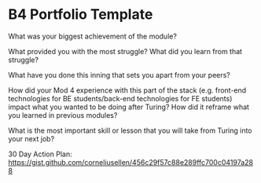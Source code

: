 # B4 Portfolio Template
What was your biggest achievement of the module?



What provided you with the most struggle? What did you learn from that struggle?



What have you done this inning that sets you apart from your peers?



How did your Mod 4 experience with this part of the stack (e.g. front-end technologies for BE students/back-end technologies for FE students) impact what you wanted to be doing after Turing? How did it reframe what you learned in previous modules?


What is the most important skill or lesson that you will take from Turing into your next job?


30 Day Action Plan: https://gist.github.com/corneliusellen/456c29f57c88e289ffc700c04197a288
